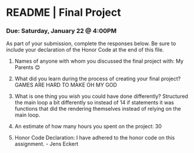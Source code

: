 # README | Final Project
### Due: Saturday, January 22 @ 4:00PM

As part of your submission, complete the responses below. Be sure to include your declaration of the Honor Code at the end of this file.

1. Names of anyone with whom you discussed the final project with: My Parents 😊

2. What did you learn during the process of creating your final project?
GAMES ARE HARD TO MAKE OH MY GOD

3. What is one thing you wish you could have done differently?
Structured the main loop a bit differently so instead of 14 if statements it was functions that did the rendering themselves instead of relying
on the main loop.

4. An estimate of how many hours you spent on the project: 30

5. Honor Code Declaration: I have adhered to the honor code on this assignment. - Jens Eckert
